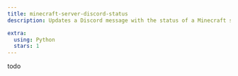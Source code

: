 ```yaml
---
title: minecraft-server-discord-status
description: Updates a Discord message with the status of a Minecraft server

extra:
  using: Python
  stars: 1
---
```


todo
